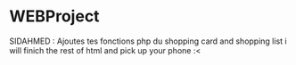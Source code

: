 # WEBProject

SIDAHMED : 
Ajoutes tes fonctions php du shopping card and shopping list 
i will finich the rest of html 
and pick up your phone :< 
